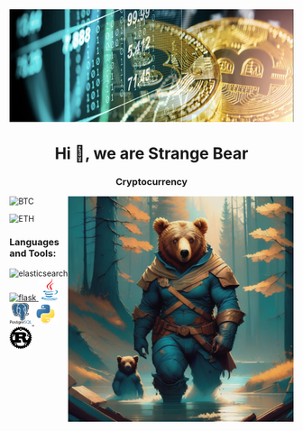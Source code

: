 <img align="center" alt="Cryptocurrency" width="100%" height="200px" src="https://github.com/StrangeBear/.github/blob/main/profile/cryptocurrency.png">

<h1 align="center">Hi 👋, we are Strange Bear</h1>
<h3 align="center">Cryptocurrency</h3>
<img align="right" alt="Strange Bear logo" width="400" src="https://github.com/StrangeBear/.github/blob/main/profile/bear.png">

![BTC](https://img.shields.io/badge/Bitcoin-000000?style=for-the-badge&logo=bitcoin&logoColor=white)

![ETH](https://img.shields.io/badge/Ethereum-3C3C3D?style=for-the-badge&logo=Ethereum&logoColor=white)

<h3 align="left">Languages and Tools:</h3>
<img src="https://www.vectorlogo.zone/logos/elastic/elastic-icon.svg" alt="elasticsearch" width="40" height="40"/> </a> <a href="https://flask.palletsprojects.com/" target="_blank" rel="noreferrer">
<img src="https://www.vectorlogo.zone/logos/pocoo_flask/pocoo_flask-icon.svg" alt="flask" width="40" height="40"/> </a> <a href="https://www.java.com" target="_blank" rel="noreferrer">
<img src="https://raw.githubusercontent.com/devicons/devicon/master/icons/java/java-original.svg" alt="java" width="40" height="40"/>
</a> <a href="https://www.postgresql.org" target="_blank" rel="noreferrer"> <img src="https://raw.githubusercontent.com/devicons/devicon/master/icons/postgresql/postgresql-original-wordmark.svg" alt="postgresql" width="40" height="40"/> </a> <a href="https://www.python.org" target="_blank" rel="noreferrer"> <img src="https://raw.githubusercontent.com/devicons/devicon/master/icons/python/python-original.svg" alt="python" width="40" height="40"/> </a> <a href="https://www.rust-lang.org" target="_blank" rel="noreferrer"> <img src="https://raw.githubusercontent.com/devicons/devicon/master/icons/rust/rust-plain.svg" alt="rust" width="40" height="40"/> </a> </p>
